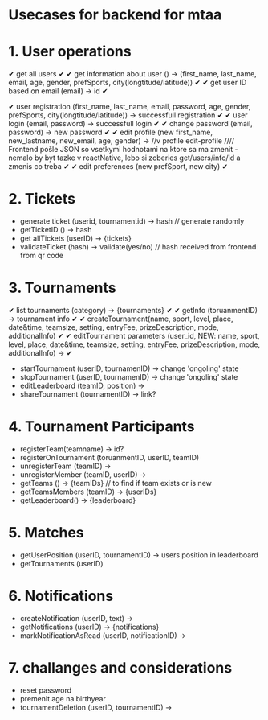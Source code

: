 # Usecases for backend for mtaa

# 1. User operations
✔ get all users ✔
✔ get information about user () -> (first_name, last_name, email, age, gender, prefSports, city(longtitude/latitude)) ✔
✔ get user ID based on email (email) -> id ✔

✔ user registration (first_name, last_name, email, password, age, gender, prefSports, city(longtitude/latitude)) -> successfull registration ✔
✔ user login (email, password) -> successfull login ✔
✔ change password (email, password) -> new password ✔
✔ edit profile (new first_name, new_lastname, new_email, age, gender) -> //v profile edit-profile //// Frontend pošle JSON so vsetkymi hodnotami na ktore sa ma zmenit - nemalo by byt tazke v reactNative, lebo si zoberies get/users/info/id a zmenis co treba ✔
✔ edit preferences (new prefSport, new city) ✔
<!-- - deletion () -> delete user -->

# 2. Tickets
- generate ticket (userid, tournamentid) -> hash // generate randomly
- getTicketID () -> hash
- get allTickets (userID) -> {tickets}
- validateTicket (hash) -> validate(yes/no) // hash received from frontend from qr code

# 3. Tournaments 
✔ list tournaments (category) -> {tournaments} ✔
✔ getInfo (toruanmentID) -> tournament info ✔
✔ createTournament(name, sport, level, place, date&time, teamsize, setting, entryFee, prizeDescription, mode, additionalInfo) ✔
✔ editTournament parameters (user_id, NEW: name, sport, level, place, date&time, teamsize, setting, entryFee, prizeDescription, mode, additionalInfo) -> ✔
- startTournament (userID, tournamenID) -> change 'ongoling' state
- stopTournament (userID, tournamenID) -> change 'ongoling' state
- editLeaderboard (teamID, position) ->
- shareTournament (tournamentID) -> link?

# 4. Tournament Participants
- registerTeam(teamname) -> id?
- registerOnTournament (toruanmentID, userID, teamID)
- unregisterTeam (teamID)  ->
- unregisterMember (teamID, userID) ->
- getTeams () -> {teamIDs} // to find if team exists or is new
- getTeamsMembers (teamID) -> {userIDs}
- getLeaderboard() -> {leaderboard}

# 5. Matches
- getUserPosition (userID, tournamentID) -> users position in leaderboard
- getTournaments (userID)

# 6. Notifications
- createNotification (userID, text) ->
- getNotifications (userID) -> {notifications}
- markNotificationAsRead (userID, notificationID) ->

# 7. challanges and considerations
- reset password 
- premenit age na birthyear
- tournamentDeletion (userID, tournamentID) ->